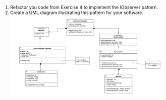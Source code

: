 1. Refactor you code from Exercise 4 to implement the IObserver pattern.
2. Create a UML diagram illustrating this pattern for your software.
   ![img.png](img.png)